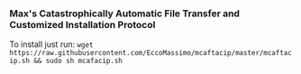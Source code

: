 ### Max's Catastrophically Automatic File Transfer and Customized Installation Protocol

To install just run:
`wget https://raw.githubusercontent.com/EccoMassimo/mcaftacip/master/mcaftacip.sh && sudo sh mcafacip.sh`
